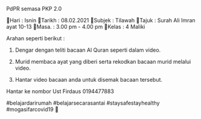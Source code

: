 PdPR semasa PKP 2.0

📌Hari      : Isnin
📌Tarikh  : 08.02.2021
📌Subjek : Tilawah 
📌Tajuk   : Surah Ali Imran ayat 10-13
📌Masa. : 3.00 pm - 4.00 pm
📌Kelas  : 4 Maliki
         
Arahan seperti berikut :

1. Dengar dengan teliti bacaan Al Quran seperti dalam video.

2. Murid membaca ayat yang diberi serta rekodkan bacaan murid melalui video.

3. Hantar video bacaan anda untuk disemak bacaan tersebut.

Hantar ke nombor Ust Firdaus 0194477883

#belajardarirumah
#belajarsecarasantai
#staysafestayhealthy
#mogasifarcovid19 🥰
